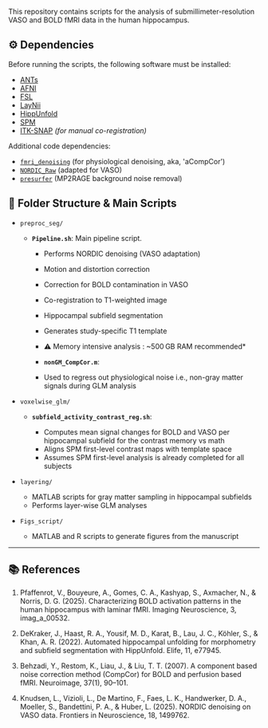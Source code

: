 This repository contains scripts for the analysis of submillimeter-resolution VASO and BOLD fMRI data in the human hippocampus.

## ⚙️ Dependencies

Before running the scripts, the following software must be installed:

* [ANTs](http://stnava.github.io/ANTs/)
* [AFNI](https://afni.nimh.nih.gov/)
* [FSL](https://fsl.fmrib.ox.ac.uk/fsl/fslwiki)
* [LayNii](https://layerfmri.com/laynii/)
* [HippUnfold](https://github.com/khanlab/hippunfold)
* [SPM](https://www.fil.ion.ucl.ac.uk/spm/)
* [ITK-SNAP](http://www.itksnap.org/) *(for manual co-registration)*

Additional code dependencies:

* [`fmri_denoising`](https://github.com/dmascali/fmri_denoising) (for physiological denoising, aka, 'aCompCor')
* [`NORDIC_Raw`](https://github.com/SteenMoeller/NORDIC_Raw) (adapted for VASO)
* [`presurfer`](https://github.com/srikash/presurfer) (MP2RAGE background noise removal)

## 📁 Folder Structure & Main Scripts

* `preproc_seg/`

  * **`Pipeline.sh`**: Main pipeline script.

    * Performs NORDIC denoising (VASO adaptation)
    * Motion and distortion correction
    * Correction for BOLD contamination in VASO
    * Co-registration to T1-weighted image
    * Hippocampal subfield segmentation 
    * Generates study-specific T1 template
    * ⚠️ Memory intensive analysis : ~500 GB RAM recommended*

    * **`nonGM_CompCor.m`**: 
    * Used to regress out physiological noise i.e., non-gray matter signals during GLM analysis

* `voxelwise_glm/`

  * **`subfield_activity_contrast_reg.sh`**:

    * Computes mean signal changes for BOLD and VASO per hippocampal subfield for the contrast memory vs math 
    * Aligns SPM first-level contrast maps with template space
    * Assumes SPM first-level analysis is already completed for all subjects

* `layering/`

  * MATLAB scripts for gray matter sampling in hippocampal subfields
  * Performs layer-wise GLM analyses

* `Figs_script/`

  * MATLAB and R scripts to generate figures from the manuscript

---

## 📚 References
1. Pfaffenrot, V., Bouyeure, A., Gomes, C. A., Kashyap, S., Axmacher, N., & Norris, D. G. (2025). Characterizing BOLD activation patterns in the human hippocampus with laminar fMRI. Imaging Neuroscience, 3, imag_a_00532.

2. DeKraker, J., Haast, R. A., Yousif, M. D., Karat, B., Lau, J. C., Köhler, S., & Khan, A. R. (2022). Automated hippocampal unfolding for morphometry and subfield segmentation with HippUnfold. Elife, 11, e77945.

3. Behzadi, Y., Restom, K., Liau, J., & Liu, T. T. (2007). A component based noise correction method (CompCor) for BOLD and perfusion based fMRI. Neuroimage, 37(1), 90–101.

4. Knudsen, L., Vizioli, L., De Martino, F., Faes, L. K., Handwerker, D. A., Moeller, S., Bandettini, P. A., & Huber, L. (2025). NORDIC denoising on VASO data. Frontiers in Neuroscience, 18, 1499762.
